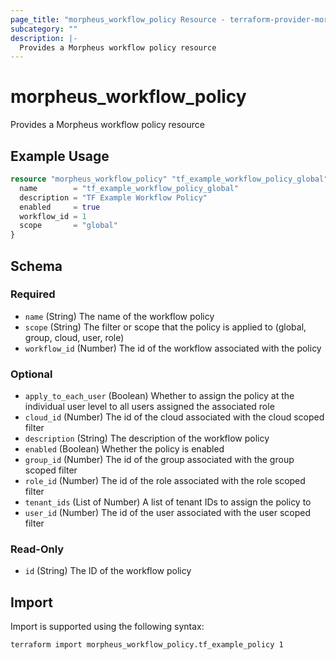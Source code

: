 ```yaml
---
page_title: "morpheus_workflow_policy Resource - terraform-provider-morpheus"
subcategory: ""
description: |-
  Provides a Morpheus workflow policy resource
---
```


# morpheus_workflow_policy

Provides a Morpheus workflow policy resource

## Example Usage

```terraform
resource "morpheus_workflow_policy" "tf_example_workflow_policy_global" {
  name        = "tf_example_workflow_policy_global"
  description = "TF Example Workflow Policy"
  enabled     = true
  workflow_id = 1
  scope       = "global"
}
```

<!-- schema generated by tfplugindocs -->
## Schema

### Required

- `name` (String) The name of the workflow policy
- `scope` (String) The filter or scope that the policy is applied to (global, group, cloud, user, role)
- `workflow_id` (Number) The id of the workflow associated with the policy

### Optional

- `apply_to_each_user` (Boolean) Whether to assign the policy at the individual user level to all users assigned the associated role
- `cloud_id` (Number) The id of the cloud associated with the cloud scoped filter
- `description` (String) The description of the workflow policy
- `enabled` (Boolean) Whether the policy is enabled
- `group_id` (Number) The id of the group associated with the group scoped filter
- `role_id` (Number) The id of the role associated with the role scoped filter
- `tenant_ids` (List of Number) A list of tenant IDs to assign the policy to
- `user_id` (Number) The id of the user associated with the user scoped filter

### Read-Only

- `id` (String) The ID of the workflow policy

## Import

Import is supported using the following syntax:

```shell
terraform import morpheus_workflow_policy.tf_example_policy 1
```
